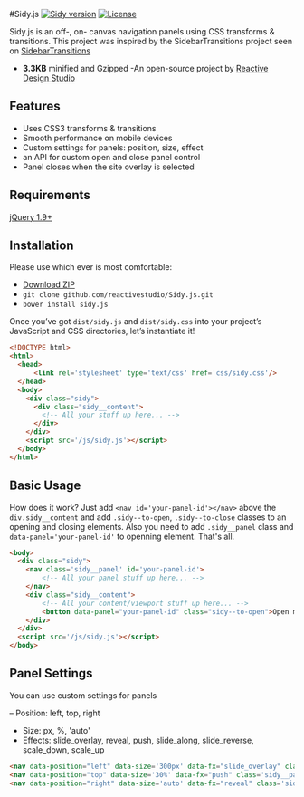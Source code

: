 #Sidy.js
[![Sidy version](http://img.shields.io/badge/Sidy.js-v1.1.0-brightgreen.svg)](http://Sidyjs.org) [![License](http://img.shields.io/badge/License-MIT-brightgreen.svg)](http://opensource.org/licenses/MIT)

Sidy.js is an off-, on- canvas navigation panels using CSS transforms & transitions. This project was inspired by the SidebarTransitions project seen on [SidebarTransitions](https://github.com/codrops/SidebarTransitions)

- **3.3KB** minified and Gzipped
-An open-source project by [Reactive Design Studio](https://twitter.com/reactive_studio)



Features
------------
 - Uses CSS3 transforms & transitions
 - Smooth performance on mobile devices
 - Custom settings for panels: position, size, effect
 - an API for custom open and close panel control
 - Panel closes when the site overlay is selected

Requirements
------------
[jQuery 1.9+](http://jquery.com/)


Installation
------------

Please use which ever is most comfortable:

- [Download ZIP](https://github.com/reactivestudio/Sidy.js/archive/master.zip)
- `git clone github.com/reactivestudio/Sidy.js.git`
- `bower install sidy.js`

Once you’ve got `dist/sidy.js` and `dist/sidy.css`  into your project’s JavaScript and CSS directories, let’s instantiate it!

```html
<!DOCTYPE html>
<html>
  <head>
      <link rel='stylesheet' type='text/css' href='css/sidy.css'/>
  </head>
  <body>
    <div class="sidy">
      <div class="sidy__content">
        <!-- All your stuff up here... -->
      </div>
    </div>
    <script src='/js/sidy.js'></script>
  </body>
</html>
```

Basic Usage
-----------

How does it work? Just add `<nav id='your-panel-id'></nav>` above the `div.sidy__content` and add `.sidy--to-open`, `.sidy--to-close` classes to an opening and closing elements. Also you need to add `.sidy__panel` class and `data-panel='your-panel-id'` to openning element. That's all.
```html
<body>
  <div class="sidy">
    <nav class='sidy__panel' id='your-panel-id'>
        <!-- All your panel stuff up here... -->
    </nav>
    <div class="sidy__content">
        <!-- All your content/viewport stuff up here... -->
        <button data-panel="your-panel-id" class="sidy--to-open">Open me</button>
    </div>
  </div>
  <script src='/js/sidy.js'></script>
</body>
```

Panel Settings
--------------

You can use custom settings for panels

 – Position: left, top, right
 - Size: px, %, 'auto'
 - Effects: slide_overlay, reveal, push, slide_along, slide_reverse, scale_down, scale_up

```html
<nav data-position="left" data-size='300px' data-fx="slide_overlay" class='sidy__panel' id='foo'> Foo </nav>
<nav data-position="top" data-size='30%' data-fx="push" class='sidy__panel' id='bar'> Bar </nav>
<nav data-position="right" data-size='auto' data-fx="reveal" class='sidy__panel' id='baz'> Baz </nav>
```
